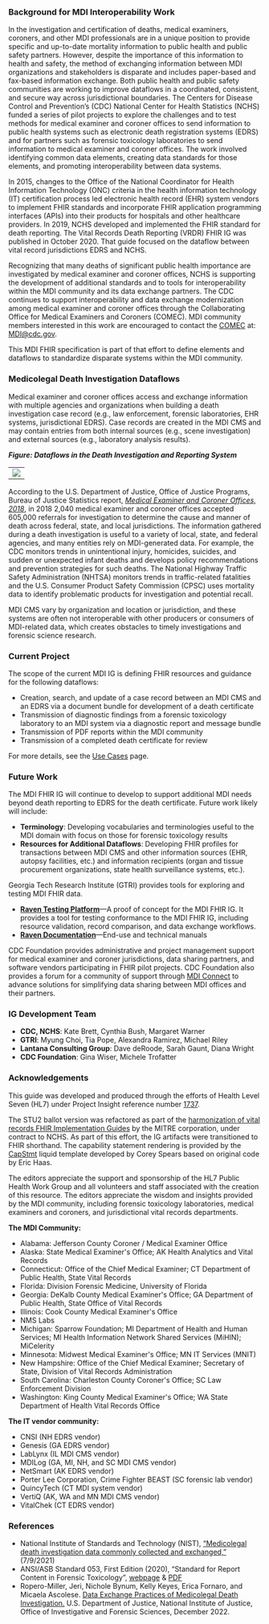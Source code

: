 ### Background for MDI Interoperability Work
In the investigation and certification of deaths, medical examiners, coroners, and other MDI professionals are in a unique position to provide specific and up-to-date mortality information to public health and public safety partners. However, despite the importance of this information to health and safety, the method of exchanging information between MDI organizations and stakeholders is disparate and includes paper-based and fax-based information exchange. Both public health and public safety communities are working to improve dataflows in a coordinated, consistent, and secure way across jurisdictional boundaries. The Centers for Disease Control and Prevention’s (CDC) National Center for Health Statistics (NCHS) funded a series of pilot projects to explore the challenges and to test methods for medical examiner and coroner offices to send information to public health systems such as electronic death registration systems (EDRS) and for partners such as forensic toxicology laboratories to send information to medical examiner and coroner offices. The work involved identifying common data elements, creating data standards for those elements, and promoting interoperability between data systems.

In 2015, changes to the Office of the National Coordinator for Health Information Technology (ONC) criteria in the health information technology (IT) certification process led electronic health record (EHR) system vendors to implement FHIR standards and incorporate FHIR application programming interfaces (APIs) into their products for hospitals and other healthcare providers. In 2019, NCHS developed and implemented the FHIR standard for death reporting. The Vital Records Death Reporting (VRDR) FHIR IG was published in October 2020. That guide focused on the dataflow between vital record jurisdictions EDRS and NCHS.

Recognizing that many deaths of significant public health importance are investigated by medical examiner and coroner offices, NCHS is supporting the development of additional standards and to tools for interoperability within the MDI community and its data exchange partners. The CDC continues to support interoperability and data exchange modernization among medical examiner and coroner offices through the Collaborating Office for Medical Examiners and Coroners (COMEC). MDI community members interested in this work are encouraged to contact the [COMEC](https://www.cdc.gov/comec/) at: MDI@cdc.gov.

This MDI FHIR specification is part of that effort to define elements and dataflows to standardize disparate systems within the MDI community.

### Medicolegal Death Investigation Dataflows
Medical examiner and coroner offices access and exchange information with multiple agencies and organizations when building a death investigation case record (e.g., law enforcement, forensic laboratories, EHR systems, jurisdictional EDRS). Case records are created in the MDI CMS and may contain entries from both internal sources (e.g., scene investigation) and external sources (e.g., laboratory analysis results).

***Figure: Dataflows in the Death Investigation and Reporting System***
<table><tr><td><img src="IG-image-MDI-data-flows-500.png" /></td></tr></table>

According to the U.S. Department of Justice, Office of Justice Programs, Bureau of Justice Statistics report, [*Medical Examiner and Coroner Offices, 2018*](https://bjs.ojp.gov/content/pub/pdf/meco18.pdf), in 2018 2,040 medical examiner and coroner offices accepted 605,000 referrals for investigation to determine the cause and manner of death across federal, state, and local jurisdictions. The information gathered during a death investigation is useful to a variety of local, state, and federal agencies, and many entities rely on MDI-generated data. For example, the CDC monitors trends in unintentional injury, homicides, suicides, and sudden or unexpected infant deaths and develops policy recommendations and prevention strategies for such deaths. The National Highway Traffic Safety Administration (NHTSA) monitors trends in traffic-related fatalities and the U.S. Consumer Product Safety Commission (CPSC) uses mortality data to identify problematic products for investigation and potential recall.

MDI CMS vary by organization and location or jurisdiction, and these systems are often not interoperable with other producers or consumers of MDI-related data, which creates obstacles to timely investigations and forensic science research.

### Current Project
The scope of the current MDI IG is defining FHIR resources and guidance for the following dataflows:
* Creation, search, and update of a case record between an MDI CMS and an EDRS via a document bundle for development of a death certificate
* Transmission of diagnostic findings from a forensic toxicology laboratory to an MDI system via a diagnostic report and message bundle
* Transmission of PDF reports within the MDI community
* Transmission of a completed death certificate for review

For more details, see the [Use Cases](mdi_use_cases.html) page.

### Future Work
The MDI FHIR IG will continue to develop to support additional MDI needs beyond death reporting to EDRS for the death certificate. Future work likely will include:
* **Terminology**: Developing vocabularies and terminologies useful to the MDI domain with focus on those for forensic toxicology results
* **Resources for Additional Dataflows**: Developing FHIR profiles for transactions between MDI CMS and other information sources (EHR, autopsy facilities, etc.) and information recipients (organ and tissue procurement organizations, state health surveillance systems, etc.).

Georgia Tech Research Institute (GTRI) provides tools for exploring and testing MDI FHIR data.
* [**Raven Testing Platform**](https://apps.hdap.gatech.edu/raven/)—A proof of concept for the MDI FHIR IG. It provides a tool for testing conformance to the MDI FHIR IG, including resource validation, record comparison, and data exchange workflows.
* [**Raven Documentation**](https://ravendocs.readthedocs.io/en/latest//)—End-use and technical manuals

CDC Foundation provides administrative and project management support for medical examiner and coroner jurisdictions, data sharing partners, and software vendors participating in FHIR pilot projects. CDC Foundation also provides a forum for a community of support through [MDI Connect](https://www.cdcfoundation.org/MDI-Connect) to advance solutions for simplifying data sharing between MDI offices and their partners.

### IG Development Team
* **CDC, NCHS**: Kate Brett, Cynthia Bush, Margaret Warner
* **GTRI**: Myung Choi, Tia Pope, Alexandra Ramirez, Michael Riley 
* **Lantana Consulting Group**: Dave deRoode, Sarah Gaunt, Diana Wright
* **CDC Foundation**: Gina Wiser, Michele Trofatter

### Acknowledgements
This guide was developed and produced through the efforts of Health Level Seven (HL7) under Project Insight reference number [1737](https://www.hl7.org/special/Committees/projman/searchableProjectIndex.cfm?action=edit&ProjectNumber=1737).

The STU2 ballot version was refactored as part of the [harmonization of vital records FHIR Implementation Guides](https://hl7.org/fhir/us/vr-common-library/2024Jan/vr_ig_harmonization.html) by the MITRE corporation, under contract to NCHS.  As part of this effort, the IG artifacts were transitioned to FHIR shorthand.   The capability statement rendering is provided by the [CapStmt](https://github.com/caspears/CapStatement) liquid template developed by Corey Spears based on original code by Eric Haas.

The editors appreciate the support and sponsorship of the HL7 Public Health Work Group and all volunteers and staff associated with the creation of this resource. The editors appreciate the wisdom and insights provided by the MDI community, including forensic toxicology laboratories, medical examiners and coroners, and jurisdictional vital records departments.

**The MDI Community:**
* Alabama: Jefferson County Coroner / Medical Examiner Office
* Alaska: State Medical Examiner's Office; AK Health Analytics and Vital Records
* Connecticut: Office of the Chief Medical Examiner; CT Department of Public Health, State Vital Records
* Florida: Division Forensic Medicine, University of Florida
* Georgia: DeKalb County Medical Examiner's Office; GA Department of Public Health, State Office of Vital Records
* Illinois: Cook County Medical Examiner's Office
* NMS Labs
* Michigan: Sparrow Foundation; MI Department of Health and Human Services; MI Health Information Network Shared Services (MiHIN); MiCelerity
* Minnesota: Midwest Medical Examiner's Office; MN IT Services (MNIT) 
* New Hampshire: Office of the Chief Medical Examiner; Secretary of State, Division of Vital Records Administration
* South Carolina: Charleston County Coroner's Office; SC Law Enforcement Division
* Washington: King County Medical Examiner's Office; WA State Department of Health Vital Records Office

**The IT vendor community:**
* CNSI (NH EDRS vendor)
* Genesis (GA EDRS vendor)
* LabLynx (IL MDI CMS vendor)
* MDILog (GA, MI, NH, and SC MDI CMS vendor)
* NetSmart (AK EDRS vendor)
* Porter Lee Corporation, Crime Fighter BEAST (SC forensic lab vendor) 
* QuincyTech (CT MDI system vendor)
* VertiQ (AK, WA and MN MDI CMS vendor)
* VitalChek (CT EDRS vendor)

### References
* National Institute of Standards and Technology (NIST), [“Medicolegal death investigation data commonly collected and exchanged,”](https://www.nist.gov/system/files/documents/2021/07/14/MDI%20data%20commonly%20collected%20and%20exchanged_REFERENCE_07092021_0.pdf) (7/9/2021)
* ANSI/ASB Standard 053, First Edition (2020), “Standard for Report Content in Forensic Toxicology”, [webpage](https://www.aafs.org/asb-standard/standard-report-content-forensic-toxicology) & [PDF](https://www.aafs.org/sites/default/files/media/documents/053_Std_e1.pdf)
* Ropero-Miller, Jeri, Nichole Bynum, Kelly Keyes, Erica Fornaro, and Micaela Ascolese. [Data Exchange Practices of Medicolegal Death Investigation.](https://forensiccoe.org/private/63da9032991eb) U.S. Department of Justice, National Institute of Justice, Office of Investigative and Forensic Sciences, December 2022.